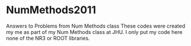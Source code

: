 # NumMethods2011
Answers to Problems from Num Methods class
These codes were created my me as part of my Num Methods class at JHU. I only put my code here none of the NR3 or ROOT libraries.
